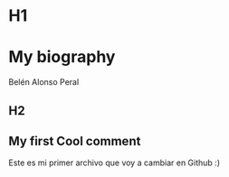 # H1 

# My biography


Belén Alonso Peral

## H2

## My first Cool comment


Este es mi primer archivo que voy a cambiar en Github :)